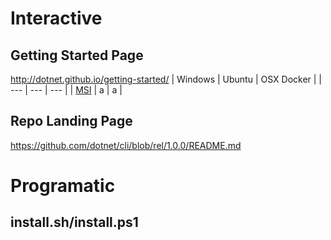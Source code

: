 # Interactive
## Getting Started Page
http://dotnet.github.io/getting-started/
| Windows | Ubuntu | OSX Docker |
| --- | --- | --- |
| [MSI](https://dotnetcli.blob.core.windows.net/dotnet/beta/Installers/Latest/dotnet-win-x64.latest.exe) | a | a |

## Repo Landing Page
https://github.com/dotnet/cli/blob/rel/1.0.0/README.md

# Programatic
## install.sh/install.ps1
